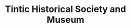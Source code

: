 ---
layout: repo
title: "Tintic Historical Society and Museum"
id: 25367
permalink: repos/25367/
---